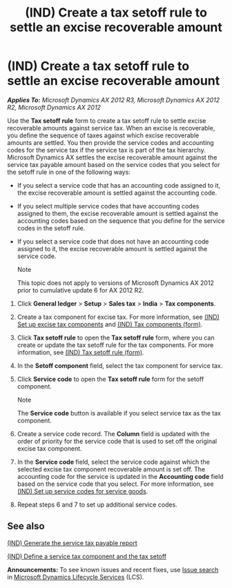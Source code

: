 ﻿---
title: (IND) Create a tax setoff rule to settle an excise recoverable amount
TOCTitle: (IND) Create a tax setoff rule to settle an excise recoverable amount
ms:assetid: 16a357bd-7ebf-43df-b956-5bf56b7cff7b
ms:mtpsurl: https://technet.microsoft.com/en-us/library/Dn344872(v=AX.60)
ms:contentKeyID: 56117708
ms.date: 04/18/2014
mtps_version: v=AX.60
f1_keywords:
- Forms.TaxComponentTable_IN
- Forms.TaxSetOffRule_IN
- MsDynAx060.Forms.TaxComponentTable_IN
- MsDynAx060.Forms.TaxSetOffRule_IN
---

# (IND) Create a tax setoff rule to settle an excise recoverable amount 


_**Applies To:** Microsoft Dynamics AX 2012 R3, Microsoft Dynamics AX 2012 R2, Microsoft Dynamics AX 2012_

Use the **Tax setoff rule** form to create a tax setoff rule to settle excise recoverable amounts against service tax. When an excise is recoverable, you define the sequence of taxes against which excise recoverable amounts are settled. You then provide the service codes and accounting codes for the service tax if the service tax is part of the tax hierarchy. Microsoft Dynamics AX settles the excise recoverable amount against the service tax payable amount based on the service codes that you select for the setoff rule in one of the following ways:

  - If you select a service code that has an accounting code assigned to it, the excise recoverable amount is settled against the accounting code.

  - If you select multiple service codes that have accounting codes assigned to them, the excise recoverable amount is settled against the accounting codes based on the sequence that you define for the service codes in the setoff rule.

  - If you select a service code that does not have an accounting code assigned to it, the excise recoverable amount is settled against the service code.
    

    > [!NOTE]
    > <P>This topic does not apply to versions of Microsoft Dynamics AX 2012 prior to cumulative update 6 for AX 2012 R2.</P>



<!-- end list -->

1.  Click **General ledger** \> **Setup** \> **Sales tax** \> **India** \> **Tax components**.

2.  Create a tax component for excise tax. For more information, see [(IND) Set up excise tax components](ind-set-up-excise-tax-components.md) and [(IND) Tax components (form)](https://technet.microsoft.com/en-us/library/jj664734\(v=ax.60\)).

3.  Click **Tax setoff rule** to open the **Tax setoff rule** form, where you can create or update the tax setoff rule for the tax components. For more information, see [(IND) Tax setoff rule (form)](https://technet.microsoft.com/en-us/library/jj677818\(v=ax.60\)).

4.  In the **Setoff component** field, select the tax component for service tax.

5.  Click **Service code** to open the **Tax setoff rule** form for the setoff component.
    

    > [!NOTE]
    > <P>The <STRONG>Service code</STRONG> button is available if you select service tax as the tax component.</P>



6.  Create a service code record. The **Column** field is updated with the order of priority for the service code that is used to set off the original excise tax component.

7.  In the **Service code** field, select the service code against which the selected excise tax component recoverable amount is set off. The accounting code for the service is updated in the **Accounting code** field based on the service code that you select. For more information, see [(IND) Set up service codes for service goods](ind-set-up-service-codes-for-service-goods.md).

8.  Repeat steps 6 and 7 to set up additional service codes.

## See also

[(IND) Generate the service tax payable report](ind-generate-the-service-tax-payable-report.md)

[(IND) Define a service tax component and the tax setoff](ind-define-a-service-tax-component-and-the-tax-setoff.md)

  
**Announcements:** To see known issues and recent fixes, use [Issue search](http://go.microsoft.com/fwlink/?linkid=389258) in [Microsoft Dynamics Lifecycle Services](http://go.microsoft.com/fwlink/?linkid=306505) (LCS).

